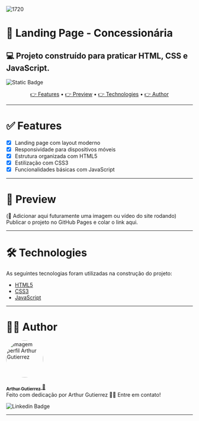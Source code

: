 ![1720](https://github.com/ArthurGuti/React-Native-Fullstack/assets/131212175/3e795ee8-4820-43db-9385-d2de77255b4f)

# 🚗 Landing Page - Concessionária  
## 💻 Projeto construído para praticar HTML, CSS e JavaScript.

<img alt="Static Badge" src="https://img.shields.io/badge/dev%20-%20Arthur%20-%20Gutierrez?color=%23907bf2&link=www.linkedin.com%2Fin%2Farthur-gutierrez-de-oliveira-dev2110"> 

<p align="center">
 <a href="#features"> 👉 Features</a> •
 <a href="#preview"> 👉 Preview</a> • 
 <a href="#technologies"> 👉 Technologies</a> • 
 <a href="#author">👉 Author</a>
</p>

---

# ✅ Features

- [x] Landing page com layout moderno
- [x] Responsividade para dispositivos móveis
- [x] Estrutura organizada com HTML5
- [x] Estilização com CSS3
- [x] Funcionalidades básicas com JavaScript

---

# 📸 Preview

(📌 Adicionar aqui futuramente uma imagem ou vídeo do site rodando)  
Publicar o projeto no GitHub Pages e colar o link aqui.

---

# 🛠 Technologies

As seguintes tecnologias foram utilizadas na construção do projeto:

- [HTML5](https://developer.mozilla.org/pt-BR/docs/Web/HTML)
- [CSS3](https://developer.mozilla.org/pt-BR/docs/Web/CSS)
- [JavaScript](https://developer.mozilla.org/pt-BR/docs/Web/JavaScript)

---

# 🧑‍💻 Author
<a href="https://github.com/ArthurGuti/">
  <div style="border-radius: 25%;">
    <img src="https://avatars.githubusercontent.com/u/131212175?s=400&u=fa66722328446c1de5847e9c46cf27e9abc3928d&v=4" width="100px" style="border-radius: 50%" alt="Imagem perfil Arthur Gutierrez"/>
  </div>
  <br/>
  <sub><b>Arthur Gutierrez</b></sub>
</a> <a href="https://www.linkedin.com/in/arthur-gutierrez-de-oliveira-dev2110" title="Linkedin">🚀</a><br/>
Feito com dedicação por Arthur Gutierrez 👋🏽 Entre em contato!

<br/>

![Linkedin Badge](https://img.shields.io/badge/-ArthurDev-blue?style=flat-square&logo=Linkedin&logoColor=white&link=https://www.linkedin.com/in/arthur-gutierrez-de-oliveira-dev2110)

---
